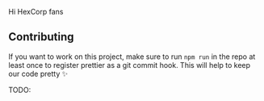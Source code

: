 Hi HexCorp fans

## Contributing

If you want to work on this project, make sure to run `npm run` in the repo at least once to register prettier as a git commit hook. This will help to keep our code pretty ✨

TODO:
